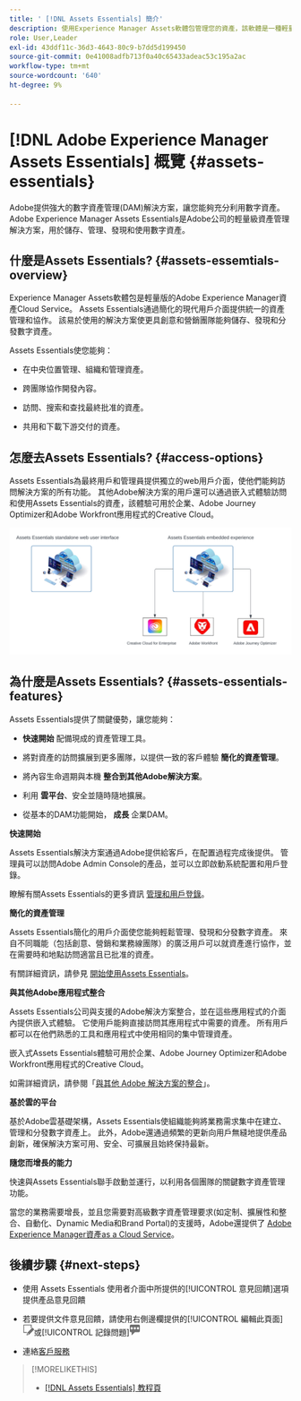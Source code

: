 ```yaml
---
title: ' [!DNL Assets Essentials] 簡介'
description: 使用Experience Manager Assets軟體包管理您的資產，該軟體是一種輕量級的數字資產管理工具，可在Experience Cloud應用程式中使用。
role: User,Leader
exl-id: 43ddf11c-36d3-4643-80c9-b7dd5d199450
source-git-commit: 0e41008adfb713f0a40c65433adeac53c195a2ac
workflow-type: tm+mt
source-wordcount: '640'
ht-degree: 9%

---
```


# [!DNL Adobe Experience Manager Assets Essentials] 概覽 {#assets-essentials}

<!-- TBD: Update this banner to remove Beta label. 
![Banner image for beta docs](assets/do-not-localize/banner-image-beta-docs.png)

-->

Adobe提供強大的數字資產管理(DAM)解決方案，讓您能夠充分利用數字資產。 Adobe Experience Manager Assets Essentials是Adobe公司的輕量級資產管理解決方案，用於儲存、管理、發現和使用數字資產。

## 什麼是Assets Essentials? {#assets-essemtials-overview}

Experience Manager Assets軟體包是輕量版的Adobe Experience Manager資產Cloud Service。 Assets Essentials通過簡化的現代用戶介面提供統一的資產管理和協作。 該易於使用的解決方案使更具創意和營銷團隊能夠儲存、發現和分發數字資產。

Assets Essentials使您能夠：

* 在中央位置管理、組織和管理資產。

* 跨團隊協作開發內容。

* 訪問、搜索和查找最終批准的資產。

* 共用和下載下游交付的資產。

## 怎麼去Assets Essentials? {#access-options}

Assets Essentials為最終用戶和管理員提供獨立的web用戶介面，使他們能夠訪問解決方案的所有功能。 其他Adobe解決方案的用戶還可以通過嵌入式體驗訪問和使用Assets Essentials的資產，該體驗可用於企業、Adobe Journey Optimizer和Adobe Workfront應用程式的Creative Cloud。

![與其他解決方案的整合](assets/assets-essentials-integration.svg)

## 為什麼是Assets Essentials? {#assets-essentials-features}

Assets Essentials提供了關鍵優勢，讓您能夠：

* **快速開始** 配備現成的資產管理工具。

* 將對資產的訪問擴展到更多團隊，以提供一致的客戶體驗 **簡化的資產管理**。

* 將內容生命週期與本機 **整合到其他Adobe解決方案**。

* 利用 **雲平台**、安全並隨時隨地擴展。

* 從基本的DAM功能開始， **成長** 企業DAM。

**快速開始**

Assets Essentials解決方案通過Adobe提供給客戶，在配置過程完成後提供。 管理員可以訪問Adobe Admin Console的產品，並可以立即啟動系統配置和用戶登錄。

瞭解有關Assets Essentials的更多資訊 [管理和用戶登錄](deploy-administer.md)。

**簡化的資產管理**

Assets Essentials簡化的用戶介面使您能夠輕鬆管理、發現和分發數字資產。 來自不同職能（包括創意、營銷和業務線團隊）的廣泛用戶可以就資產進行協作，並在需要時和地點訪問適當且已批准的資產。

有關詳細資訊，請參見 [開始使用Assets Essentials](get-started.md)。

**與其他Adobe應用程式整合**

Assets Essentials公司與支援的Adobe解決方案整合，並在這些應用程式的介面內提供嵌入式體驗。 它使用戶能夠直接訪問其應用程式中需要的資產。 所有用戶都可以在他們熟悉的工具和應用程式中使用相同的集中管理資產。

嵌入式Assets Essentials體驗可用於企業、Adobe Journey Optimizer和Adobe Workfront應用程式的Creative Cloud。

如需詳細資訊，請參閱「[與其他 Adobe 解決方案的整合](integration.md)」。

**基於雲的平台**

基於Adobe雲基礎架構，Assets Essentials使組織能夠將業務需求集中在建立、管理和分發數字資產上。 此外，Adobe還通過頻繁的更新向用戶無縫地提供產品創新，確保解決方案可用、安全、可擴展且始終保持最新。

**隨您而增長的能力**

快速與Assets Essentials聯手啟動並運行，以利用各個團隊的關鍵數字資產管理功能。

當您的業務需要增長，並且您需要對高級數字資產管理要求(如定制、擴展性和整合、自動化、Dynamic Media和Brand Portal)的支援時，Adobe還提供了 [Adobe Experience Manager資產as a Cloud Service](https://experienceleague.adobe.com/docs/experience-manager-cloud-service/content/assets/home.html?lang=en)。


## 後續步驟 {#next-steps}

* 使用 Assets Essentials 使用者介面中所提供的[!UICONTROL 意見回饋]選項提供產品意見回饋

* 若要提供文件意見回饋，請使用右側邊欄提供的[!UICONTROL 編輯此頁面]![來編輯頁面](assets/do-not-localize/edit-page.png)或[!UICONTROL 記錄問題]![來建立 GitHub 問題](assets/do-not-localize/github-issue.png)

* 連絡[客戶服務](https://experienceleague.adobe.com/?support-solution=General#support)


>[!MORELIKETHIS]
>
>* [[!DNL Assets Essentials] 教程頁](https://experienceleague.adobe.com/docs/experience-manager-learn/assets-essentials/overview.html?lang=en)

